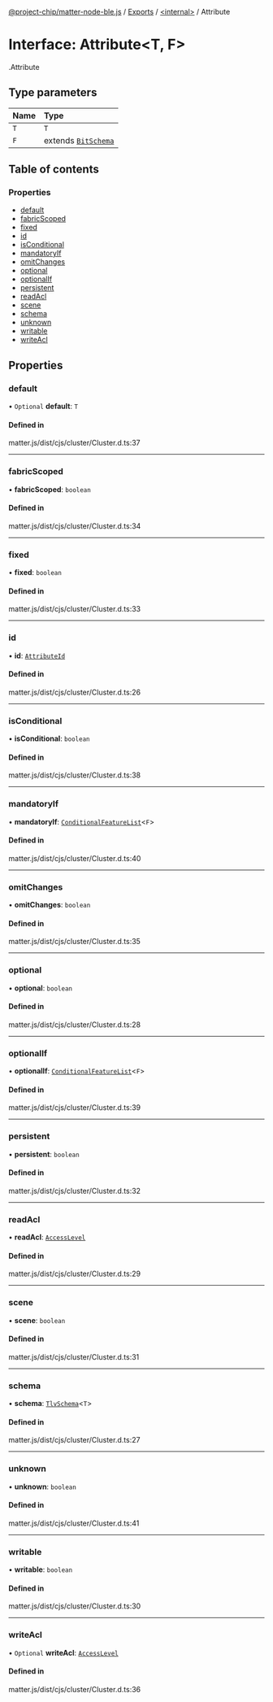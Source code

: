 [@project-chip/matter-node-ble.js](../README.md) / [Exports](../modules.md) / [<internal\>](../modules/internal_.md) / Attribute

# Interface: Attribute<T, F\>

[<internal>](../modules/internal_.md).Attribute

## Type parameters

| Name | Type |
| :------ | :------ |
| `T` | `T` |
| `F` | extends [`BitSchema`](../modules/internal_.md#bitschema) |

## Table of contents

### Properties

- [default](internal_.Attribute.md#default)
- [fabricScoped](internal_.Attribute.md#fabricscoped)
- [fixed](internal_.Attribute.md#fixed)
- [id](internal_.Attribute.md#id)
- [isConditional](internal_.Attribute.md#isconditional)
- [mandatoryIf](internal_.Attribute.md#mandatoryif)
- [omitChanges](internal_.Attribute.md#omitchanges)
- [optional](internal_.Attribute.md#optional)
- [optionalIf](internal_.Attribute.md#optionalif)
- [persistent](internal_.Attribute.md#persistent)
- [readAcl](internal_.Attribute.md#readacl)
- [scene](internal_.Attribute.md#scene)
- [schema](internal_.Attribute.md#schema)
- [unknown](internal_.Attribute.md#unknown)
- [writable](internal_.Attribute.md#writable)
- [writeAcl](internal_.Attribute.md#writeacl)

## Properties

### default

• `Optional` **default**: `T`

#### Defined in

matter.js/dist/cjs/cluster/Cluster.d.ts:37

___

### fabricScoped

• **fabricScoped**: `boolean`

#### Defined in

matter.js/dist/cjs/cluster/Cluster.d.ts:34

___

### fixed

• **fixed**: `boolean`

#### Defined in

matter.js/dist/cjs/cluster/Cluster.d.ts:33

___

### id

• **id**: [`AttributeId`](../modules/internal_.md#attributeid)

#### Defined in

matter.js/dist/cjs/cluster/Cluster.d.ts:26

___

### isConditional

• **isConditional**: `boolean`

#### Defined in

matter.js/dist/cjs/cluster/Cluster.d.ts:38

___

### mandatoryIf

• **mandatoryIf**: [`ConditionalFeatureList`](../modules/internal_.md#conditionalfeaturelist)<`F`\>

#### Defined in

matter.js/dist/cjs/cluster/Cluster.d.ts:40

___

### omitChanges

• **omitChanges**: `boolean`

#### Defined in

matter.js/dist/cjs/cluster/Cluster.d.ts:35

___

### optional

• **optional**: `boolean`

#### Defined in

matter.js/dist/cjs/cluster/Cluster.d.ts:28

___

### optionalIf

• **optionalIf**: [`ConditionalFeatureList`](../modules/internal_.md#conditionalfeaturelist)<`F`\>

#### Defined in

matter.js/dist/cjs/cluster/Cluster.d.ts:39

___

### persistent

• **persistent**: `boolean`

#### Defined in

matter.js/dist/cjs/cluster/Cluster.d.ts:32

___

### readAcl

• **readAcl**: [`AccessLevel`](../enums/internal_.AccessLevel.md)

#### Defined in

matter.js/dist/cjs/cluster/Cluster.d.ts:29

___

### scene

• **scene**: `boolean`

#### Defined in

matter.js/dist/cjs/cluster/Cluster.d.ts:31

___

### schema

• **schema**: [`TlvSchema`](../classes/internal_.TlvSchema.md)<`T`\>

#### Defined in

matter.js/dist/cjs/cluster/Cluster.d.ts:27

___

### unknown

• **unknown**: `boolean`

#### Defined in

matter.js/dist/cjs/cluster/Cluster.d.ts:41

___

### writable

• **writable**: `boolean`

#### Defined in

matter.js/dist/cjs/cluster/Cluster.d.ts:30

___

### writeAcl

• `Optional` **writeAcl**: [`AccessLevel`](../enums/internal_.AccessLevel.md)

#### Defined in

matter.js/dist/cjs/cluster/Cluster.d.ts:36
